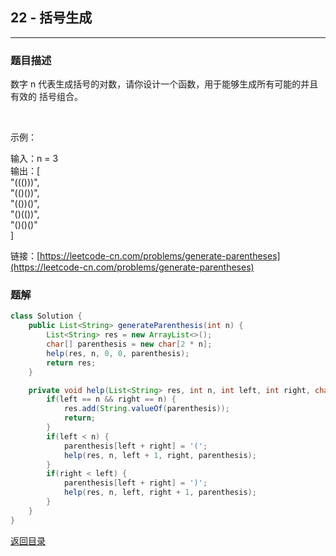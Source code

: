 ## **22 - 括号生成**
--------------------

### **题目描述**
数字 n 代表生成括号的对数，请你设计一个函数，用于能够生成所有可能的并且 有效的 括号组合。

 

示例：

输入：n = 3  
输出：[  
       "((()))",  
       "(()())",  
       "(())()",  
       "()(())",  
       "()()()"  
     ]


链接：[https://leetcode-cn.com/problems/generate-parentheses](https://leetcode-cn.com/problems/generate-parentheses)




### **题解**
``` java
class Solution {
    public List<String> generateParenthesis(int n) {
        List<String> res = new ArrayList<>();
        char[] parenthesis = new char[2 * n];
        help(res, n, 0, 0, parenthesis);
        return res;
    }

    private void help(List<String> res, int n, int left, int right, char[] parenthesis) {
        if(left == n && right == n) {
            res.add(String.valueOf(parenthesis));
            return;
        }
        if(left < n) {
            parenthesis[left + right] = '(';
            help(res, n, left + 1, right, parenthesis);
        }
        if(right < left) {
            parenthesis[left + right] = ')';
            help(res, n, left, right + 1, parenthesis);
        }
    }
}
```





[返回目录](https://maxwell-l.github.io/WriteSomething/something/leetcode)